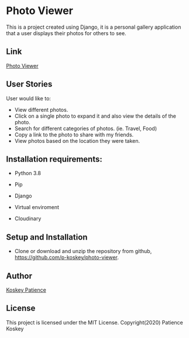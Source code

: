# Photo Viewer
This is a project created using Django, it is a personal gallery application that a user displays their photos for others to see.

## Link
[Photo Viewer](https://photoviewer-koskey.herokuapp.com/)

## User Stories
User would like to:

- View different photos.
- Click on a single photo to expand it and also view the details of the photo.
- Search for different categories of photos. (ie. Travel, Food)
- Copy a link to the photo to share with my friends.
- View photos based on the location they were taken.

## Installation requirements:
- Python 3.8

- Pip

- Django

- Virtual enviroment

- Cloudinary


## Setup and Installation
- Clone or download and unzip the repository from github, https://github.com/p-koskey/photo-viewer.

## Author
[Koskey Patience](https://github.com/p-koskey)

## License
This project is licensed under the MIT License. 
Copyright(2020) Patience Koskey